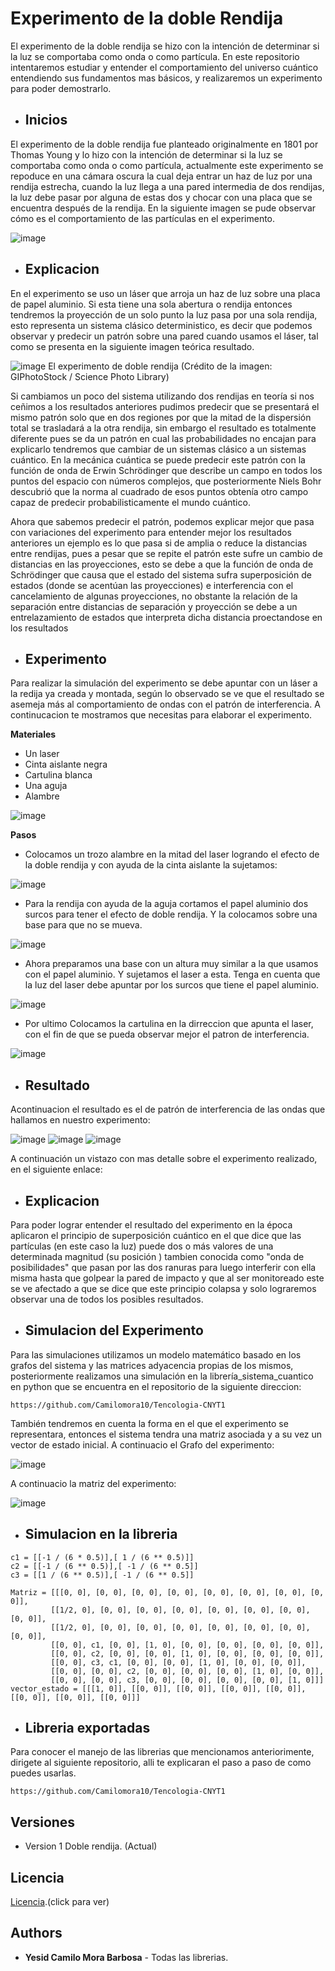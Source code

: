 # Experimento de la doble Rendija

El experimento de la doble rendija se hizo con la intención de determinar si la luz se comportaba como onda o como partícula. En este repositorio intentaremos estudiar y entender el comportamiento del universo cuántico entendiendo sus fundamentos mas básicos, y realizaremos un experimento para poder demostrarlo.

* ## Inicios

El experimento de la doble rendija fue planteado originalmente en 1801 por Thomas Young y lo hizo con la intención de determinar si la luz se comportaba como onda o como partícula, actualmente este experimento se repoduce en una cámara oscura la cual deja entrar un haz de luz por una rendija estrecha, cuando la luz llega a una pared intermedia de dos rendijas, la luz debe pasar por alguna de estas dos y chocar con una placa que se encuentra después de la rendija.
En la siguiente imagen se pude observar cómo es el comportamiento de las partículas en el experimento.

![image](https://github.com/Camilomora10/Cuantico/blob/master/.idea/rendija.jpg)

* ## Explicacion

En el experimento se uso un láser que arroja un haz de luz sobre una placa de papel aluminio. Si esta tiene una sola abertura o rendija entonces tendremos la proyección de un solo punto la luz pasa por una sola rendija, esto representa un sistema clásico deterministico, es decir que podemos observar y predecir un patrón sobre una pared cuando usamos el láser, tal como se presenta en la siguiente imagen teórica resultado.

![image](https://github.com/Camilomora10/Cuantico/blob/master/.idea/0BA.jpg)
El experimento de doble rendija (Crédito de la imagen: GIPhotoStock / Science Photo Library)

Si cambiamos un poco del sistema utilizando dos rendijas en teoría si nos ceñimos a los resultados anteriores pudimos predecir que se presentará el mismo patrón solo que en dos regiones por que la mitad de la dispersión total se trasladará a la otra rendija, sin embargo el resultado es totalmente diferente pues se da un patrón en cual las probabilidades no encajan para explicarlo tendremos que cambiar de un sistemas clásico a un sistemas cuántico. En la mecánica cuántica se puede predecir este patrón con la función de onda de Erwin Schrödinger que describe un campo en todos los puntos del espacio con números complejos, que posteriormente Niels Bohr descubrió que la norma al cuadrado de esos puntos obtenía otro campo capaz de predecir probabilisticamente el mundo cuántico.

Ahora que sabemos predecir el patrón, podemos explicar mejor que pasa con variaciones del experimento para entender mejor los resultados anteriores un ejemplo es lo que pasa si de amplia o reduce la distancias entre rendijas, pues a pesar que se repite el patrón este sufre un cambio de distancias en las proyecciones, esto se debe a que la función de onda de Schrödinger que causa que el estado del sistema sufra superposición de estados (donde se acentúan las proyecciones) e interferencia con el cancelamiento de algunas proyecciones, no obstante la relación de la separación entre distancias de separación y proyección se debe a un entrelazamiento de estados que interpreta dicha distancia proectandose en los resultados

* ## Experimento

Para realizar la simulación del experimento se debe apuntar con un láser a la redija ya creada y montada, según lo observado se ve que el resultado se asemeja más al comportamiento de ondas con el patrón de interferencia. A continucacion te mostramos que necesitas para elaborar el experimento.

**Materiales**
* Un laser
* Cinta aislante negra 
* Cartulina blanca
* Una aguja
* Alambre

![image](https://github.com/Camilomora10/Cuantico/blob/master/.idea/materiales.jpeg)

**Pasos**

* Colocamos un trozo alambre en la mitad del laser logrando el efecto de la doble rendija y con ayuda de la cinta aislante la sujetamos:

![image](https://github.com/Camilomora10/Cuantico/blob/master/.idea/laser.jpeg)

* Para la rendija con ayuda de la aguja cortamos el papel aluminio dos surcos para tener el efecto de doble rendija. Y la colocamos sobre una base para que no se mueva.

![image](https://github.com/Camilomora10/Cuantico/blob/master/.idea/papel.jpeg)

* Ahora preparamos una base con un altura muy similar a la que usamos con el papel aluminio. Y sujetamos el laser a esta.
Tenga en cuenta que la luz del laser debe apuntar por los surcos que tiene el papel aluminio.

![image](https://github.com/Camilomora10/Cuantico/blob/master/.idea/sistemas.jpeg)

* Por ultimo Colocamos la cartulina en la dirreccion que apunta el laser, con el fin de que se pueda observar mejor el patron de interferencia.

![image](https://github.com/Camilomora10/Cuantico/blob/master/.idea/cartulina.jpeg)

* ## Resultado

Acontinuacion el resultado es el de patrón de interferencia de las ondas que hallamos en nuestro experimento:

![image](https://github.com/Camilomora10/Cuantico/blob/master/.idea/resultado1.jpeg)
![image](https://github.com/Camilomora10/Cuantico/blob/master/.idea/resultado2.jpeg)
![image](https://github.com/Camilomora10/Cuantico/blob/master/.idea/resultado3.jpeg)

A continuación un vistazo con mas detalle sobre el experimento realizado, en el siguiente enlace:

* ## Explicacion

Para poder lograr entender el resultado del experimento en la época aplicaron el principio de superposición cuántico en el que dice que las partículas (en este caso la luz) puede dos o más valores de una determinada magnitud (su posición ) tambien conocida como "onda de posibilidades" que pasan por las dos ranuras para luego interferir con ella misma hasta que golpear la pared de impacto y que al ser monitoreado este se ve afectado a que se dice que este principio colapsa y solo lograremos observar una de todos los posibles resultados.

* ## Simulacion del Experimento

Para las simulaciones utilizamos un modelo matemático basado en los grafos del sistema y las matrices adyacencia propias de los mismos, posteriormente realizamos una simulación en la librería_sistema_cuantico en python que se encuentra en el repositorio de la siguiente direccion:
```
https://github.com/Camilomora10/Tencologia-CNYT1
```
También tendremos en cuenta la forma en el que el experimento se representara, entonces el sistema tendra una matriz asociada y a su vez un vector de estado inicial.
A continuacio el Grafo del experimento:

![image](https://github.com/Camilomora10/Cuantico/blob/master/.idea/grafo.png)

A continuacio la matriz del experimento:

![image](https://github.com/Camilomora10/Cuantico/blob/master/.idea/matriz.png)

* ## Simulacion en  la libreria
```
c1 = [[-1 / (6 * 0.5)],[ 1 / (6 ** 0.5)]]
c2 = [[-1 / (6 ** 0.5)],[ -1 / (6 ** 0.5]]
c3 = [[1 / (6 ** 0.5)],[ -1 / (6 ** 0.5]]

Matriz = [[[0, 0], [0, 0], [0, 0], [0, 0], [0, 0], [0, 0], [0, 0], [0, 0]],
         [[1/2, 0], [0, 0], [0, 0], [0, 0], [0, 0], [0, 0], [0, 0], [0, 0]],
         [[1/2, 0], [0, 0], [0, 0], [0, 0], [0, 0], [0, 0], [0, 0], [0, 0]],
         [[0, 0], c1, [0, 0], [1, 0], [0, 0], [0, 0], [0, 0], [0, 0]],
         [[0, 0], c2, [0, 0], [0, 0], [1, 0], [0, 0], [0, 0], [0, 0]],
         [[0, 0], c3, c1, [0, 0], [0, 0], [1, 0], [0, 0], [0, 0]],
         [[0, 0], [0, 0], c2, [0, 0], [0, 0], [0, 0], [1, 0], [0, 0]],
         [[0, 0], [0, 0], c3, [0, 0], [0, 0], [0, 0], [0, 0], [1, 0]]]
vector_estado = [[[1, 0]], [[0, 0]], [[0, 0]], [[0, 0]], [[0, 0]], [[0, 0]], [[0, 0]], [[0, 0]]]
```

* ## Libreria exportadas

Para conocer el manejo de las librerias que mencionamos anteriorimente, dirigete al siguiente repositorio, alli te explicaran el paso a paso de como puedes usarlas.

```
https://github.com/Camilomora10/Tencologia-CNYT1
```

## Versiones

* Version 1 Doble rendija. (Actual)

## Licencia
[Licencia](https://github.com/Camilomora10/Cuantico/blob/master/License).(click para ver)
## Authors

* **Yesid Camilo Mora Barbosa** - Todas las librerias.

